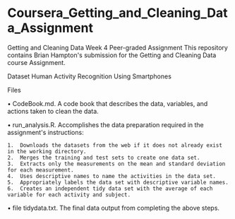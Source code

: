 # Coursera_Getting_and_Cleaning_Data_Assignment
Getting and Cleaning Data Week 4 Peer-graded Assignment
This repository contains Brian Hampton's submission for the Getting and Cleaning Data course Assignment.

Dataset
Human Activity Recognition Using Smartphones

Files

•	CodeBook.md. A code book that describes the data, variables, and actions taken to clean the data.

•	run_analysis.R. Accomplishes the data preparation required in the assignment's instructions:

    1.	Downloads the datasets from the web if it does not already exist in the working directory.
    2.	Merges the training and test sets to create one data set.
    3.	Extracts only the measurements on the mean and standard deviation for each measurement.
    4.	Uses descriptive names to name the activities in the data set.
    5.	Appropriately labels the data set with descriptive variable names.
    6.	Creates an independent tidy data set with the average of each variable for each activity and subject.
    
•	file tidydata.txt. The final data output from completing the above steps. 
